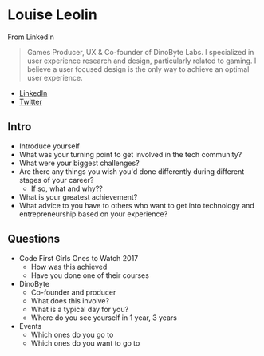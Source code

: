# Louise Leolin

From LinkedIn
>  Games Producer, UX & Co-founder of DinoByte Labs. I specialized in user experience research and design, particularly related to gaming. I believe a user focused design is the only way to achieve an optimal user experience.

- [LinkedIn](https://www.linkedin.com/in/louibyte)
- [Twitter](https://twitter.com/Louibyte)


## Intro

- Introduce yourself
- What was your turning point to get involved in the tech community?
- What were your biggest challenges?
- Are there any things you wish you'd done differently during different stages of your career?
   - If so, what and why??
- What is your greatest achievement?
- What advice to you have to others who want to get into technology and entrepreneurship based on your experience?

## Questions

- Code First Girls Ones to Watch 2017
   - How was this achieved
   - Have you done one of their courses
- DinoByte
   - Co-founder and producer
   - What does this involve?
   - What is a typical day for you?
   - Where do you see yourself in 1 year, 3 years
- Events
   - Which ones do you go to
   - Which ones do you want to go to
